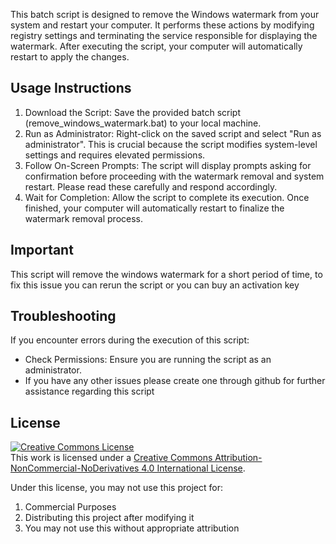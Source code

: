 This batch script is designed to remove the Windows watermark from your system and restart your computer. It performs these actions by modifying registry settings and terminating the service responsible for displaying the watermark. After executing the script, your computer will automatically restart to apply the changes. 

## Usage Instructions

1. Download the Script: Save the provided batch script (remove_windows_watermark.bat) to your local machine.
2. Run as Administrator: Right-click on the saved script and select "Run as administrator". This is crucial because the script modifies system-level settings and requires elevated permissions.
3. Follow On-Screen Prompts: The script will display prompts asking for confirmation before proceeding with the watermark removal and system restart. Please read these carefully and respond accordingly.
4. Wait for Completion: Allow the script to complete its execution. Once finished, your computer will automatically restart to finalize the watermark removal process.

## Important 

This script will remove the windows watermark for a short period of time, to fix this issue you can rerun the script or you can buy an activation key


## Troubleshooting 

If you encounter errors during the execution of this script:

- Check Permissions: Ensure you are running the script as an administrator.
- If you have any other issues please create one through github for further assistance regarding this script 


## License

<a rel="license" href="http://creativecommons.org/licenses/by-nc-nd/4.0/"><img alt="Creative Commons License" style="border-width:0" src="https://i.creativecommons.org/l/by-nc-nd/4.0/88x31.png" /></a><br />This work is licensed under a <a rel="license" href="http://creativecommons.org/licenses/by-nc-nd/4.0/">Creative Commons Attribution-NonCommercial-NoDerivatives 4.0 International License</a>.

Under this license, you may not use this project for:

1. Commercial Purposes
2. Distributing this project after modifying it
3. You may not use this without appropriate attribution
